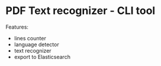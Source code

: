 # PDF Text recognizer - CLI tool
Features:
- lines counter
- language detector
- text recognizer
- export to Elasticsearch
